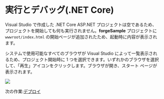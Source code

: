 # 実行とデバッグ(.NET Core)

Visual Studio で作成した .NET Core ASP.NET プロジェクトは空であるため、プロジェクトを開始しても何も実行されません。**forgeSample** プロジェクトに `wwwroot/index.html` の開始ページが追加されたため、起動時に内容が表示されます。

システムで使用可能なすべてのブラウザが Visual Studio によって一覧表示されるため、プロジェクト開始時に 1 つを選択できます。いずれかのブラウザを選択して、「再生」アイコンをクリックします。ブラウザが開き、スタート ページが表示されます。

![](_media/net/start_debug.png)

次の作業:[デプロイ](/ja-JP/deployment/)

